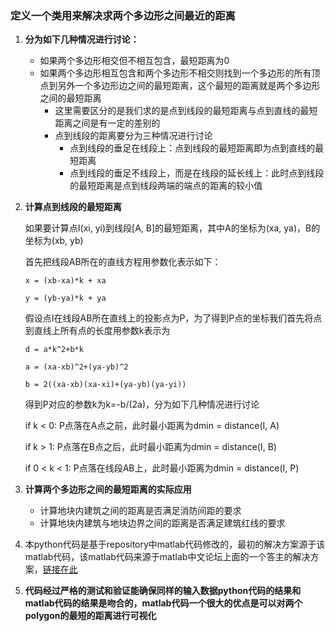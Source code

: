 ### 定义一个类用来解决求两个多边形之间最近的距离
1. **分为如下几种情况进行讨论：**
    - 如果两个多边形相交但不相互包含，最短距离为0
    - 如果两个多边形相互包含和两个多边形不相交则找到一个多边形的所有顶点到另外一个多边形边之间的最短距离，这个最短的距离就是两个多边形之间的最短距离
        - 这里需要区分的是我们求的是点到线段的最短距离与点到直线的最短距离之间是有一定的差别的
        - 点到线段的距离要分为三种情况进行讨论
            - 点到线段的垂足在线段上：点到线段的最短距离即为点到直线的最短距离
            - 点到线段的垂足不线段上，而是在线段的延长线上：此时点到线段的最短距离是点到线段两端的端点的距离的较小值
2. **计算点到线段的最短距离**

    如果要计算点I(xi, yi)到线段[A, B]的最短距离，其中A的坐标为(xa, ya)，B的坐标为(xb, yb)
    
    首先把线段AB所在的直线方程用参数化表示如下：
    
    ```x = (xb-xa)*k + xa```
    
    ```y = (yb-ya)*k + ya```

    假设点I在线段AB所在直线上的投影点为P，为了得到P点的坐标我们首先将点到直线上所有点的长度用参数k表示为

    ```d = a*k^2+b*k```

    ```a = (xa-xb)^2+(ya-yb)^2```

    ```b = 2((xa-xb)(xa-xi)+(ya-yb)(ya-yi))```

    得到P对应的参数k为k=-b/(2a)，分为如下几种情况进行讨论

    if k < 0: P点落在A点之前，此时最小距离为dmin = distance(I, A)

    if k > 1: P点落在B点之后，此时最小距离为dmin = distance(I, B)

    if 0 < k < 1: P点落在线段AB上，此时最小距离为dmin = distance(I, P)
3. **计算两个多边形之间的最短距离的实际应用**
    - 计算地块内建筑之间的距离是否满足消防间距的要求
    - 计算地块内建筑与地块边界之间的距离是否满足建筑红线的要求
4. 本python代码是基于repository中matlab代码修改的，最初的解决方案源于该matlab代码，该matlab代码来源于matlab中文论坛上面的一个答主的解决方案，[链接在此](https://www.ilovematlab.cn/thread-20508-1-1.html?_dsign=af3fb928)
5. **代码经过严格的测试和验证能确保同样的输入数据python代码的结果和matlab代码的结果是吻合的，matlab代码一个很大的优点是可以对两个polygon的最短的距离进行可视化**
    
